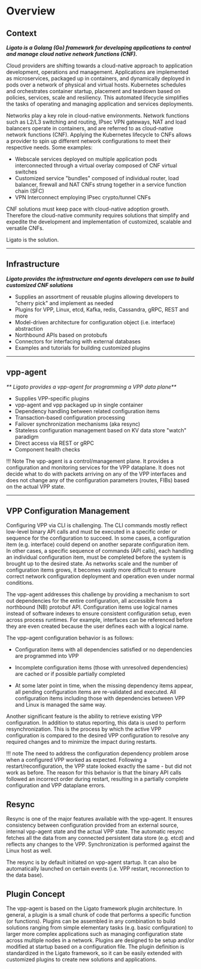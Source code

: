 # Overview

## Context

_**Ligato is a Golang (Go) framework for developing applications to control and manage cloud native network functions (CNF).**_

Cloud providers are shifting towards a cloud-native approach to application development, operations and management. Applications are implemented as microservices, packaged up in containers, and dynamically deployed in pods over a network of physical and virtual hosts. Kubernetes schedules and orchestrates container startup, placement and teardown based on policies, services, scale and resiliency. This automated lifecycle simplifies the tasks of operating and managing application and services deployments.


Networks play a key role in cloud-native environments. Network functions such as L2/L3 switching and routing, IPsec VPN gateways, NAT and load balancers operate in containers, and are referred to as cloud-native network functions (CNF). Applying the Kubernetes lifecycle to CNFs allows a provider to spin up different network configurations to meet their respective needs. Some examples:

- Webscale services deployed on multiple application pods interconnected through a virtual overlay composed of CNF virtual switches
- Customized service "bundles" composed of individual router, load balancer, firewall and NAT CNFs strung together in a service function chain (SFC)
- VPN Interconnect employing IPsec crypto/tunnel CNFs

CNF solutions must keep pace with cloud-native adoption growth. Therefore the cloud-native community requires solutions that simplify and expedite the development and implementation of customized, scalable and versatile CNFs.

Ligato is the solution.


---

## Infrastructure

_**Ligato provides the infrastructure and agents developers can use to build customized CNF solutions**_

* Supplies an assortment of reusable plugins allowing developers to "cherry pick" and implement as needed
* Plugins for VPP, Linux, etcd, Kafka, redis, Cassandra, gRPC, REST and more
* Model-driven architecture for configuration object (i.e. interface) abstraction
* Northbound APIs based on protobufs
* Connectors for interfacing with external databases
* Examples and tutorials for building customized plugins

---

## vpp-agent

_** Ligato provides a vpp-agent for programming a VPP data plane**_

* Supplies VPP-specific plugins
* vpp-agent and vpp packaged up in single container
* Dependency handling between related configuration items
* Transaction-based configuration processing
* Failover synchronization mechanisms (aka resync)
* Stateless configuration management based on KV data store "watch" paradigm
* Direct access via REST or gRPC
* Component health checks

!!! Note
    The vpp-agent is a control/management plane. It provides a configuration and monitoring services for the VPP dataplane. It does not decide what to do with packets arriving on any of the VPP interfaces and does not change any of the configuration parameters (routes, FIBs) based on the actual VPP state.


---

## VPP Configuration Management

Configuring VPP via CLI is challenging. The CLI commands mostly reflect low-level binary API calls and must be executed in a specific order or sequence for the configuration to succeed. In some cases, a configuration item (e.g. interface) could depend on another separate configuration item. In other cases, a specific sequence of commands (API calls), each handling an individual configuration item, must be completed before the system is brought up to the desired state. As networks scale and the number of configuration items grows, it becomes vastly more difficult to ensure correct network configuration deployment and operation even under normal conditions. 

The vpp-agent addresses this challenge by providing a mechanism to sort out dependencies for the entire configuration, all accessible from a northbound (NB) protobuf API. Configuration items use logical names instead of software indexes to ensure consistent configuration setup, even across process runtimes. For example, interfaces can be referenced before they are even created because the user defines each with a logical name.  

The vpp-agent configuration behavior is as follows:

* Configuration items with all dependencies satisfied or no dependencies are programmed into VPP

* Incomplete configuration items (those with unresolved dependencies) are cached or if possible partially completed

*  At some later point in time, when the missing dependency items appear, all pending configuration items are re-validated and executed. All configuration items including those with dependencies between VPP and Linux is managed the same way.

Another significant feature is the ability to retrieve existing VPP configuration. In addition to status reporting, this data is used to perform resynchronization. This is the process by which the active VPP configuration is compared to the desired VPP configuration to resolve any required changes and to minimize the impact during restarts.

!!! note
    The need to address the configuration dependency problem arose when a configured VPP worked as expected. Following a restart/reconfiguration, the VPP state looked exactly the same - but did not work as before. The reason for this behavior is that the binary API calls followed an incorrect order during restart, resulting in a partially complete configuration and VPP dataplane errors.

## Resync

Resync is one of the major features available with the vpp-agent. It ensures consistency between configuration provided from an external source, internal vpp-agent state and the actual VPP state. The automatic resync fetches all the data from any connected persistent data store (e.g. etcd) and reflects any changes to the VPP. Synchronization is performed against the Linux host as well. 

The resync is by default initiated on vpp-agent startup. It can also be automatically launched on certain events (i.e. VPP restart, reconnection to the data base). 

## Plugin Concept

The vpp-agent is based on the Ligato framework plugin architecture. In general, a plugin is a small chunk of code that performs a specific function (or functions). Plugins can be assembled in any combination to build solutions ranging from simple elementary tasks (e.g. basic configuration) to larger more complex applications such as managing configuration state across multiple nodes in a network. Plugins are designed to be setup and/or modified at startup based on a configuration file. The plugin definition is standardized in the Ligato framework, so it can be easily extended with customized plugins to create new solutions and applications.
  

